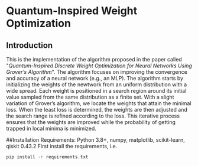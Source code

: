 # Quantum-Inspired Weight Optimization
## Introduction
This is the implementation of the algorithm proposed in the paper called "_Quantum-Inspired Discrete Weight Optimization for Neural Networks Using Grover’s Algorithm_". The algorithm focuses on improving the convergence and accuracy of a neural network (e.g., an MLP). The algorithm starts by initializing the weights of the newtwork from an uniform distribution with a wide spread. Each weight is positioned in a search region around its initial value sampled from the same distribution as a finite set. With a slight variation of Grover’s algorithm, we locate the weights that attain the minimal loss. When the least loss is determined, the weights are then adjusted and the search range is refined according to the loss. This iterative process ensures that the weights are improved while the probability of getting trapped in local minima is minimized.

##Installation
Requirements: Python 3.8+, numpy, matplotlib, scikit-learn, qiskit 0.43.2
First install the requirements, i.e. 

```bash
pip install -r requirements.txt
